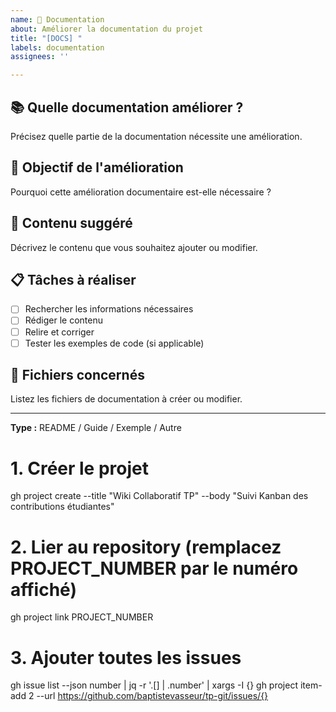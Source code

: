 ```yaml
---
name: 📖 Documentation
about: Améliorer la documentation du projet
title: "[DOCS] "
labels: documentation
assignees: ''

---
```


## 📚 Quelle documentation améliorer ?
Précisez quelle partie de la documentation nécessite une amélioration.

## 🎯 Objectif de l'amélioration
Pourquoi cette amélioration documentaire est-elle nécessaire ?

## 📝 Contenu suggéré
Décrivez le contenu que vous souhaitez ajouter ou modifier.

## 📋 Tâches à réaliser
- [ ] Rechercher les informations nécessaires
- [ ] Rédiger le contenu
- [ ] Relire et corriger
- [ ] Tester les exemples de code (si applicable)

## 📍 Fichiers concernés
Listez les fichiers de documentation à créer ou modifier.

---
**Type :** README / Guide / Exemple / Autre


# 1. Créer le projet
gh project create --title "Wiki Collaboratif TP" --body "Suivi Kanban des contributions étudiantes"

# 2. Lier au repository (remplacez PROJECT_NUMBER par le numéro affiché)
gh project link PROJECT_NUMBER

# 3. Ajouter toutes les issues
gh issue list --json number | jq -r '.[] | .number' | xargs -I {} gh project item-add 2 --url https://github.com/baptistevasseur/tp-git/issues/{}

